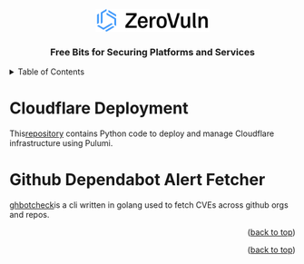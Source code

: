 <!-- PROJECT LOGO -->
<br />
<div align="center">
  <a href="https://zerovuln.ai">
    <img src="images/zv-logo.png" alt="Logo" width="200" height="40">
  </a>

  <h3 align="center">Free Bits for Securing Platforms and Services</h3>
</div>

<!-- TABLE OF CONTENTS -->
<details>
  <summary>Table of Contents</summary>
  <ol>
    <li>
      <a href="#cloudflare">Cloudflare Deployment (Pulumi Encoded) </a>
    </li>
    <li>
      <a href="#aws">GCP</a>
    </li>
  </ol>
</details>



<!-- Cloudflare -->
# Cloudflare Deployment

This[repository](https://github.com/ZeroVuln-io/freebits/tree/main/cloudflare) contains Python code to deploy and manage Cloudflare infrastructure using Pulumi.


<!-- Github Dependabot Alert Fetcher -->
# Github Dependabot Alert Fetcher

[ghbotcheck]()is a cli written in golang used to fetch CVEs across github orgs and repos.



<p align="right">(<a href="#readme-top">back to top</a>)</p>




<p align="right">(<a href="#readme-top">back to top</a>)</p>

<!-- MARKDOWN LINKS & IMAGES -->
<!-- https://www.markdownguide.org/basic-syntax/#reference-style-links -->

[Pulumi-Cloudflare-Provider]: https://pulumi.com/registry/packages/cloudflare/

